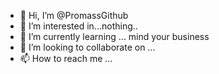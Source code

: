 - 👋 Hi, I’m @PromassGithub
- 👀 I’m interested in...nothing..
- 🌱 I’m currently learning ... mind your business
- 💞️ I’m looking to collaborate on ...
- 📫 How to reach me ...

<!---
PromassGithub/PromassGithub is a ✨ special ✨ repository because its `README.md` (this file) appears on your GitHub profile.
You can click the Preview link to take a look at your changes.
--->
